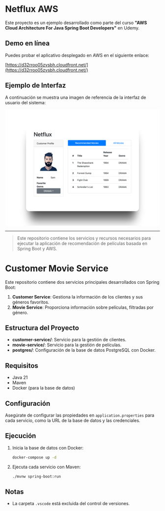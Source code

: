 # Netflux AWS

Este proyecto es un ejemplo desarrollado como parte del curso **"AWS Cloud Architecture For Java Spring Boot Developers"** en Udemy.

## Demo en línea

Puedes probar el aplicativo desplegado en AWS en el siguiente enlace:

[https://d32rroo05zvsbh.cloudfront.net/](https://d32rroo05zvsbh.cloudfront.net/)

## Ejemplo de Interfaz

A continuación se muestra una imagen de referencia de la interfaz de usuario del sistema:

![Ejemplo de interfaz de Netflux](capture.png)

---

> Este repositorio contiene los servicios y recursos necesarios para ejecutar la aplicación de recomendación de películas basada en Spring Boot y AWS.

# Customer Movie Service

Este repositorio contiene dos servicios principales desarrollados con Spring Boot:

1. **Customer Service**: Gestiona la información de los clientes y sus géneros favoritos.
2. **Movie Service**: Proporciona información sobre películas, filtradas por género.

## Estructura del Proyecto

- **customer-service/**: Servicio para la gestión de clientes.
- **movie-service/**: Servicio para la gestión de películas.
- **postgres/**: Configuración de la base de datos PostgreSQL con Docker.

## Requisitos

- Java 21
- Maven
- Docker (para la base de datos)

## Configuración

Asegúrate de configurar las propiedades en `application.properties` para cada servicio, como la URL de la base de datos y las credenciales.

## Ejecución

1. Inicia la base de datos con Docker:
   ```bash
   docker-compose up -d
   ```
2. Ejecuta cada servicio con Maven:
   ```bash
   ./mvnw spring-boot:run
   ```

## Notas

- La carpeta `.vscode` está excluida del control de versiones.
